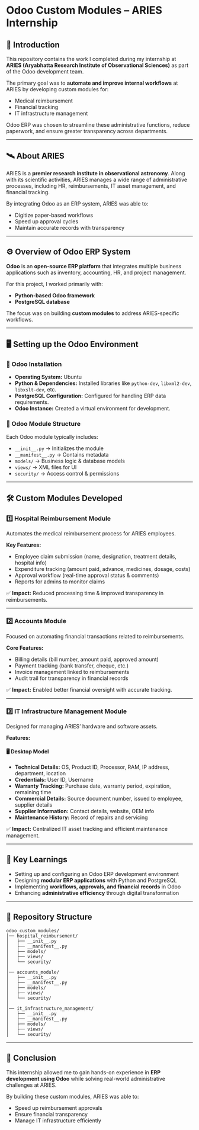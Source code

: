 
# Odoo Custom Modules – ARIES Internship

## 📌 Introduction

This repository contains the work I completed during my internship at **ARIES (Aryabhatta Research Institute of Observational Sciences)** as part of the Odoo development team.

The primary goal was to **automate and improve internal workflows** at ARIES by developing custom modules for:

* Medical reimbursement
* Financial tracking
* IT infrastructure management

Odoo ERP was chosen to streamline these administrative functions, reduce paperwork, and ensure greater transparency across departments.

---

## 🛰 About ARIES

ARIES is a **premier research institute in observational astronomy**. Along with its scientific activities, ARIES manages a wide range of administrative processes, including HR, reimbursements, IT asset management, and financial tracking.

By integrating Odoo as an ERP system, ARIES was able to:

* Digitize paper-based workflows
* Speed up approval cycles
* Maintain accurate records with transparency

---

## ⚙️ Overview of Odoo ERP System

**Odoo** is an **open-source ERP platform** that integrates multiple business applications such as inventory, accounting, HR, and project management.

For this project, I worked primarily with:

* **Python-based Odoo framework**
* **PostgreSQL database**

The focus was on building **custom modules** to address ARIES-specific workflows.

---

## 🖥 Setting up the Odoo Environment

### 🔹 Odoo Installation

* **Operating System:** Ubuntu
* **Python & Dependencies:** Installed libraries like `python-dev`, `libxml2-dev`, `libxslt-dev`, etc.
* **PostgreSQL Configuration:** Configured for handling ERP data requirements.
* **Odoo Instance:** Created a virtual environment for development.

### 🔹 Odoo Module Structure

Each Odoo module typically includes:

* `__init__.py` → Initializes the module
* `__manifest__.py` → Contains metadata
* `models/` → Business logic & database models
* `views/` → XML files for UI
* `security/` → Access control & permissions

---

## 🛠️ Custom Modules Developed

### 1️⃣ Hospital Reimbursement Module

Automates the medical reimbursement process for ARIES employees.

**Key Features:**

* Employee claim submission (name, designation, treatment details, hospital info)
* Expenditure tracking (amount paid, advance, medicines, dosage, costs)
* Approval workflow (real-time approval status & comments)
* Reports for admins to monitor claims

✅ **Impact:** Reduced processing time & improved transparency in reimbursements.

---

### 2️⃣ Accounts Module

Focused on automating financial transactions related to reimbursements.

**Core Features:**

* Billing details (bill number, amount paid, approved amount)
* Payment tracking (bank transfer, cheque, etc.)
* Invoice management linked to reimbursements
* Audit trail for transparency in financial records

✅ **Impact:** Enabled better financial oversight with accurate tracking.

---

### 3️⃣ IT Infrastructure Management Module

Designed for managing ARIES’ hardware and software assets.

**Features:**

#### 🖥 Desktop Model

* **Technical Details:** OS, Product ID, Processor, RAM, IP address, department, location
* **Credentials:** User ID, Username
* **Warranty Tracking:** Purchase date, warranty period, expiration, remaining time
* **Commercial Details:** Source document number, issued to employee, supplier details
* **Supplier Information:** Contact details, website, OEM info
* **Maintenance History:** Record of repairs and servicing

✅ **Impact:** Centralized IT asset tracking and efficient maintenance management.

---

## 🚀 Key Learnings

* Setting up and configuring an Odoo ERP development environment
* Designing **modular ERP applications** with Python and PostgreSQL
* Implementing **workflows, approvals, and financial records** in Odoo
* Enhancing **administrative efficiency** through digital transformation

---

## 📂 Repository Structure

```
odoo_custom_modules/
│── hospital_reimbursement/
│   ├── __init__.py
│   ├── __manifest__.py
│   ├── models/
│   ├── views/
│   └── security/
│
│── accounts_module/
│   ├── __init__.py
│   ├── __manifest__.py
│   ├── models/
│   ├── views/
│   └── security/
│
│── it_infrastructure_management/
│   ├── __init__.py
│   ├── __manifest__.py
│   ├── models/
│   ├── views/
│   └── security/
```

---

## 🏁 Conclusion

This internship allowed me to gain hands-on experience in **ERP development using Odoo** while solving real-world administrative challenges at ARIES.

By building these custom modules, ARIES was able to:

* Speed up reimbursement approvals
* Ensure financial transparency
* Manage IT infrastructure efficiently

